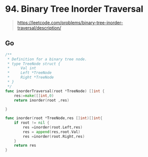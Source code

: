 #  94. Binary Tree Inorder Traversal

> https://leetcode.com/problems/binary-tree-inorder-traversal/description/

## Go 

```go
/**
 * Definition for a binary tree node.
 * type TreeNode struct {
 *     Val int
 *     Left *TreeNode
 *     Right *TreeNode
 * }
 */
func inorderTraversal(root *TreeNode) []int {
    res:=make([]int,0)
    return inorder(root ,res)
    
}

func inorder(root *TreeNode,res []int)[]int{
    if root != nil {
        res =inorder(root.Left,res)
        res = append(res,root.Val)
        res =inorder(root.Right,res)
    }
    return res
}
```
